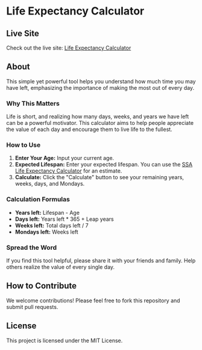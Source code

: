 # Life Expectancy Calculator

## Live Site
Check out the live site: [Life Expectancy Calculator](https://your-vercel-url.vercel.app/)

## About
This simple yet powerful tool helps you understand how much time you may have left, emphasizing the importance of making the most out of every day.

### Why This Matters
Life is short, and realizing how many days, weeks, and years we have left can be a powerful motivator. This calculator aims to help people appreciate the value of each day and encourage them to live life to the fullest.

### How to Use
1. **Enter Your Age:** Input your current age.
2. **Expected Lifespan:** Enter your expected lifespan. You can use the [SSA Life Expectancy Calculator](https://www.ssa.gov/oact/population/longevity.html) for an estimate.
3. **Calculate:** Click the "Calculate" button to see your remaining years, weeks, days, and Mondays.

### Calculation Formulas
- **Years left:** Lifespan - Age
- **Days left:** Years left * 365 + Leap years
- **Weeks left:** Total days left / 7
- **Mondays left:** Weeks left

### Spread the Word
If you find this tool helpful, please share it with your friends and family. Help others realize the value of every single day.

## How to Contribute
We welcome contributions! Please feel free to fork this repository and submit pull requests.

## License
This project is licensed under the MIT License.
